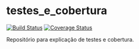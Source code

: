 # testes_e_cobertura
[![Build Status](https://travis-ci.org/LeonardoFurtado/testes_e_cobertura.svg?branch=master)](https://travis-ci.org/LeonardoFurtado/testes_e_cobertura)
[![Coverage Status](https://coveralls.io/repos/github/LeonardoFurtado/testes_e_cobertura/badge.svg?branch=master)](https://coveralls.io/github/LeonardoFurtado/testes_e_cobertura?branch=master)

Repositório para explicação de testes e cobertura.
